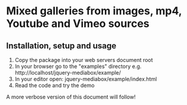 Mixed galleries from images, mp4, Youtube and Vimeo sources
===========================================================

Installation, setup and usage
-----------------------------

1. Copy the package into your web servers document root
2. In your browser go to the "examples" directory e.g. http://localhost/jquery-mediabox/example/
3. In your editor open: jquery-mediabox/example/index.html
4. Read the code and try the demo

A more verbose version of this document will follow!